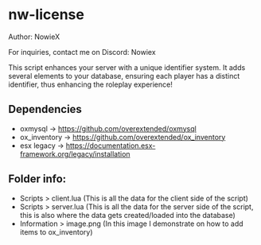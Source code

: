 # nw-license
Author: NowieX

For inquiries, contact me on Discord: Nowiex

This script enhances your server with a unique identifier system. It adds several elements to your database, ensuring each player has a distinct identifier, thus enhancing the roleplay experience!

## Dependencies
- oxmysql -> https://github.com/overextended/oxmysql
- ox_inventory -> https://github.com/overextended/ox_inventory
- esx legacy -> https://documentation.esx-framework.org/legacy/installation

## Folder info:
- Scripts > client.lua (This is all the data for the client side of the script)
- Scripts > server.lua (This is all the data for the server side of the script, this is also where the data gets created/loaded into the database)
- Information > image.png (In this image I demonstrate on how to add items to ox_inventory)
